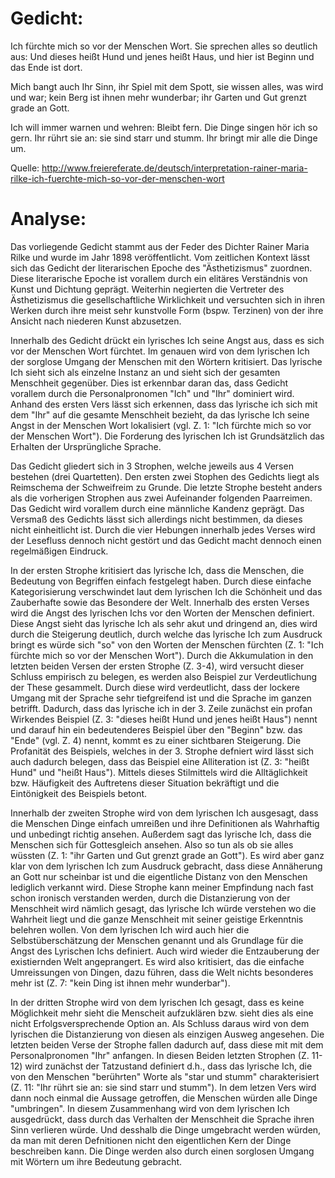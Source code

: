 # Gedicht:

Ich fürchte mich so vor der Menschen Wort. 
Sie sprechen alles so deutlich aus: 
Und dieses heißt Hund und jenes heißt Haus, 
und hier ist Beginn und das Ende ist dort. 

Mich bangt auch Ihr Sinn, ihr Spiel mit dem Spott, 
sie wissen alles, was wird und war; 
kein Berg ist ihnen mehr wunderbar; 
ihr Garten und Gut grenzt grade an Gott. 

Ich will immer warnen und wehren: Bleibt fern. 
Die Dinge singen hör ich so gern. 
Ihr rührt sie an: sie sind starr und stumm. 
Ihr bringt mir alle die Dinge um.

Quelle: http://www.freiereferate.de/deutsch/interpretation-rainer-maria-rilke-ich-fuerchte-mich-so-vor-der-menschen-wort

# Analyse:

Das vorliegende Gedicht stammt aus der Feder des Dichter Rainer Maria Rilke und wurde im Jahr 1898 veröffentlicht.
Vom zeitlichen Kontext lässt sich das Gedicht der literarischen Epoche des "Ästhetizismus" zuordnen.
Diese literarische Epoche ist vorallem durch ein elitäres Verständnis von Kunst und Dichtung geprägt. 
Weiterhin negierten die Vertreter des Ästhetizismus die gesellschaftliche Wirklichkeit und versuchten sich in ihren Werken durch ihre meist sehr kunstvolle Form (bspw. Terzinen) von der ihre Ansicht nach niederen Kunst abzusetzen.

Innerhalb des Gedicht drückt ein lyrisches Ich seine Angst aus, dass es sich vor der Menschen Wort fürchtet.
Im genauen wird von dem lyrischen Ich der sorglose Umgang der Menschen mit den Wörtern kritisiert.
Das lyrische Ich sieht sich als einzelne Instanz an und sieht sich der gesamten Menschheit gegenüber.
Dies ist erkennbar daran das, dass Gedicht vorallem durch die Personalpronomen "Ich" und "Ihr" dominiert wird. 
Anhand des ersten Vers lässt sich erkennen, dass das lyrische ich sich mit dem "Ihr" auf die gesamte Menschheit bezieht, da das lyrische Ich seine Angst in der Menschen Wort lokalisiert (vgl. Z. 1: "Ich fürchte mich so vor der Menschen Wort").
Die Forderung des lyrischen Ich ist Grundsätzlich das Erhalten der Ursprüngliche Sprache.

Das Gedicht gliedert sich in 3 Strophen, welche jeweils aus 4 Versen bestehen (drei Quartetten).
Den ersten zwei Stophen des Gedichts liegt als Reimschema der Schweifreim zu Grunde.
Die letzte Strophe besteht anders als die vorherigen Strophen aus zwei Aufeinander folgenden Paarreimen.
Das Gedicht wird vorallem durch eine männliche Kandenz geprägt.
Das Versmaß des Gedichts lässt sich allerdings nicht bestimmen, da dieses nicht einheitlicht ist.
Durch die vier Hebungen innerhalb jedes Verses wird der Lesefluss dennoch nicht gestört und das Gedicht macht dennoch einen regelmäßigen Eindruck.

In der ersten Strophe kritisiert das lyrische Ich, dass die Menschen, die Bedeutung von Begriffen einfach festgelegt haben.
Durch diese einfache Kategorisierung verschwindet laut dem lyrischen Ich die Schönheit und das Zauberhafte sowie das Besondere der Welt.
Innerhalb des ersten Verses wird die Angst des lyrischen Ichs vor den Worten der Menschen definiert. 
Diese Angst sieht das lyrische Ich als sehr akut und dringend an, dies wird durch die Steigerung deutlich, durch welche das lyrische Ich zum Ausdruck bringt es würde sich "so" von den Worten der Menschen fürchten (Z. 1: "Ich fürchte mich so vor der Menschen Wort").
Durch die Akkumulation in den letzten beiden Versen der ersten Strophe (Z. 3-4), wird versucht dieser Schluss empirisch zu belegen, es werden also Beispiel zur Verdeutlichung der These gesammelt.
Durch diese wird verdeutlicht, dass der lockere Umgang mit der Sprache sehr tiefgreifend ist und die Sprache im ganzen betrifft.
Dadurch, dass das lyrische ich in der 3. Zeile zunächst ein profan Wirkendes Beispiel (Z. 3: "dieses heißt Hund und jenes heißt Haus") nennt und darauf hin ein bedeutenderes Beispiel über den "Beginn" bzw. das "Ende" (vgl. Z. 4) nennt, kommt es zu einer sichtbaren Steigerung. 
Die Profanität des Beispiels, welches in der 3. Strophe defniert wird lässt sich auch dadurch belegen, dass das Beispiel eine Alliteration ist (Z. 3: "heißt Hund" und "heißt Haus").
Mittels dieses Stilmittels wird die Alltäglichkeit bzw. Häufigkeit des Auftretens dieser Situation bekräftigt und die Eintönigkeit des Beispiels betont.

Innerhalb der zweiten Strophe wird von dem lyrischen Ich ausgesagt, dass die Menschen Dinge einfach umreißen und ihre Definitionen als Wahrhaftig und unbedingt richtig ansehen. 
Außerdem sagt das lyrische Ich, dass die Menschen sich für Gottesgleich ansehen. Also so tun als ob sie alles wüssten (Z. 1: "ihr Garten und Gut grenzt grade an Gott").
Es wird aber ganz klar von dem lyrischen Ich zum Ausdruck gebracht, dass diese Annäherung an Gott nur scheinbar ist und die eigentliche Distanz von den Menschen lediglich verkannt wird.
Diese Strophe kann meiner Empfindung nach fast schon ironisch verstanden werden, durch die Distanzierung von der Menschheit wird nämlich gesagt, 
das lyrische Ich würde verstehen wo die Wahrheit liegt und die ganze Menschheit mit seiner geistige Erkenntnis belehren wollen.
Von dem lyrischen Ich wird auch hier die Selbstüberschätzung der Menschen genannt und als  Grundlage für die Angst des Lyrischen Ichs definiert.
Auch wird wieder die Entzauberung der existiernden Welt angeprangert. Es wird also kritisiert, das die einfache Umreissungen von Dingen, dazu führen, dass die Welt nichts besonderes mehr ist (Z. 7: "kein Ding ist ihnen mehr wunderbar").

In der dritten Strophe wird von dem lyrischen Ich gesagt, dass es keine Möglichkeit mehr sieht die Menscheit aufzuklären bzw. sieht dies als eine nicht Erfolgsversprechende Option an.
Als Schluss daraus wird von dem lyrischen die Distanzierung von diesen als einzigen Ausweg angesehen.
Die letzten beiden Verse der Strophe fallen dadurch auf, dass diese mit mit dem Personalpronomen "Ihr" anfangen. 
In diesen Beiden letzten Strophen (Z. 11-12) wird zunächst der Tatzustand definiert d.h., dass das lyrische Ich, die von den Menschen "berührten" Worte als "star und stumm" charakterisiert (Z. 11: "Ihr rührt sie an: sie sind starr und stumm").
In dem letzen Vers wird dann noch einmal die Aussage getroffen, die Menschen würden alle Dinge "umbringen". 
In diesem Zusammenhang wird von dem lyrischen Ich ausgedrückt, dass durch das Verhalten der Menschheit die Sprache ihren Sinn verlieren würde. 
Und desshalb die Dinge umgebracht werden würden, da man mit deren Defnitionen nicht den eigentlichen Kern der Dinge beschreiben kann.
Die Dinge werden also durch einen sorglosen Umgang mit Wörtern um ihre Bedeutung gebracht.
